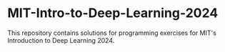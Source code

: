 # MIT-Intro-to-Deep-Learning-2024
This repository contains solutions for programming exercises for MIT's Introduction to Deep Learning 2024.
